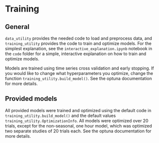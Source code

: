 # Training

## General

```data_utility``` provides the needed code to load and preprocess data, and ```training_utility``` provides the code to train and optimize models. For the simplest explanation, see the ```interactive_explanation.ipynb``` notebook in the ```code``` folder for a simple, interactive explanation on how to train and optimize models. 

Models are trained using time series cross validation and early stopping. If you would like to change what hyperparameters you optimize, change the function ```training_utility.build_model()```. See the optuna documentation for more details.

## Provided models

All provided models were trained and optimized using the default code in ```training_utility.build_model()``` and the default values ```training_utility.OptimizationInfo```. All models were optimized over 20 trials, except for the non-seasonal, one hour model, which was optimized two separate studies of 20 trials each. See the optuna documentation for more details.